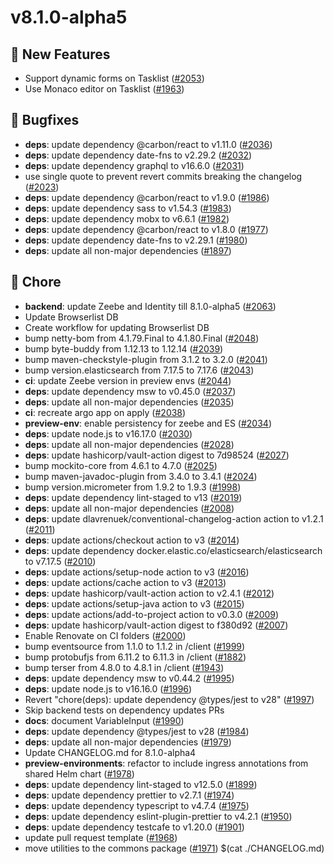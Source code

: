 # v8.1.0-alpha5
## 🚀 New Features
* Support dynamic forms on Tasklist ([#2053](https://github.com/camunda/tasklist/issues/2053))
* Use Monaco editor on Tasklist ([#1963](https://github.com/camunda/tasklist/issues/1963))

## 💊 Bugfixes
* **deps**: update dependency @carbon/react to v1.11.0 ([#2036](https://github.com/camunda/tasklist/issues/2036))
* **deps**: update dependency date-fns to v2.29.2 ([#2032](https://github.com/camunda/tasklist/issues/2032))
* **deps**: update dependency graphql to v16.6.0 ([#2031](https://github.com/camunda/tasklist/issues/2031))
* use single quote to prevent revert commits breaking the changelog ([#2023](https://github.com/camunda/tasklist/issues/2023))
* **deps**: update dependency @carbon/react to v1.9.0 ([#1986](https://github.com/camunda/tasklist/issues/1986))
* **deps**: update dependency sass to v1.54.3 ([#1983](https://github.com/camunda/tasklist/issues/1983))
* **deps**: update dependency mobx to v6.6.1 ([#1982](https://github.com/camunda/tasklist/issues/1982))
* **deps**: update dependency @carbon/react to v1.8.0 ([#1977](https://github.com/camunda/tasklist/issues/1977))
* **deps**: update dependency date-fns to v2.29.1 ([#1980](https://github.com/camunda/tasklist/issues/1980))
* **deps**: update all non-major dependencies ([#1897](https://github.com/camunda/tasklist/issues/1897))

## 🧹 Chore
* **backend**: update Zeebe and Identity till 8.1.0-alpha5 ([#2063](https://github.com/camunda/tasklist/issues/2063))
* Update Browserlist DB
* Create workflow for updating Browserlist DB
* bump netty-bom from 4.1.79.Final to 4.1.80.Final ([#2048](https://github.com/camunda/tasklist/issues/2048))
* bump byte-buddy from 1.12.13 to 1.12.14 ([#2039](https://github.com/camunda/tasklist/issues/2039))
* bump maven-checkstyle-plugin from 3.1.2 to 3.2.0 ([#2041](https://github.com/camunda/tasklist/issues/2041))
* bump version.elasticsearch from 7.17.5 to 7.17.6 ([#2043](https://github.com/camunda/tasklist/issues/2043))
* **ci**: update Zeebe version in preview envs ([#2044](https://github.com/camunda/tasklist/issues/2044))
* **deps**: update dependency msw to v0.45.0 ([#2037](https://github.com/camunda/tasklist/issues/2037))
* **deps**: update all non-major dependencies ([#2035](https://github.com/camunda/tasklist/issues/2035))
* **ci**: recreate argo app on apply ([#2038](https://github.com/camunda/tasklist/issues/2038))
* **preview-env**: enable persistency for zeebe and ES ([#2034](https://github.com/camunda/tasklist/issues/2034))
* **deps**: update node.js to v16.17.0 ([#2030](https://github.com/camunda/tasklist/issues/2030))
* **deps**: update all non-major dependencies ([#2028](https://github.com/camunda/tasklist/issues/2028))
* **deps**: update hashicorp/vault-action digest to 7d98524 ([#2027](https://github.com/camunda/tasklist/issues/2027))
* bump mockito-core from 4.6.1 to 4.7.0 ([#2025](https://github.com/camunda/tasklist/issues/2025))
* bump maven-javadoc-plugin from 3.4.0 to 3.4.1 ([#2024](https://github.com/camunda/tasklist/issues/2024))
* bump version.micrometer from 1.9.2 to 1.9.3 ([#1998](https://github.com/camunda/tasklist/issues/1998))
* **deps**: update dependency lint-staged to v13 ([#2019](https://github.com/camunda/tasklist/issues/2019))
* **deps**: update all non-major dependencies ([#2008](https://github.com/camunda/tasklist/issues/2008))
* **deps**: update dlavrenuek/conventional-changelog-action action to v1.2.1 ([#2011](https://github.com/camunda/tasklist/issues/2011))
* **deps**: update actions/checkout action to v3 ([#2014](https://github.com/camunda/tasklist/issues/2014))
* **deps**: update dependency docker.elastic.co/elasticsearch/elasticsearch to v7.17.5 ([#2010](https://github.com/camunda/tasklist/issues/2010))
* **deps**: update actions/setup-node action to v3 ([#2016](https://github.com/camunda/tasklist/issues/2016))
* **deps**: update actions/cache action to v3 ([#2013](https://github.com/camunda/tasklist/issues/2013))
* **deps**: update hashicorp/vault-action action to v2.4.1 ([#2012](https://github.com/camunda/tasklist/issues/2012))
* **deps**: update actions/setup-java action to v3 ([#2015](https://github.com/camunda/tasklist/issues/2015))
* **deps**: update actions/add-to-project action to v0.3.0 ([#2009](https://github.com/camunda/tasklist/issues/2009))
* **deps**: update hashicorp/vault-action digest to f380d92 ([#2007](https://github.com/camunda/tasklist/issues/2007))
* Enable Renovate on CI folders ([#2000](https://github.com/camunda/tasklist/issues/2000))
* bump eventsource from 1.1.0 to 1.1.2 in /client ([#1999](https://github.com/camunda/tasklist/issues/1999))
* bump protobufjs from 6.11.2 to 6.11.3 in /client ([#1882](https://github.com/camunda/tasklist/issues/1882))
* bump terser from 4.8.0 to 4.8.1 in /client ([#1943](https://github.com/camunda/tasklist/issues/1943))
* **deps**: update dependency msw to v0.44.2 ([#1995](https://github.com/camunda/tasklist/issues/1995))
* **deps**: update node.js to v16.16.0 ([#1996](https://github.com/camunda/tasklist/issues/1996))
* Revert "chore(deps): update dependency @types/jest to v28" ([#1997](https://github.com/camunda/tasklist/issues/1997))
* Skip backend tests on dependency updates PRs
* **docs**: document VariableInput ([#1990](https://github.com/camunda/tasklist/issues/1990))
* **deps**: update dependency @types/jest to v28 ([#1984](https://github.com/camunda/tasklist/issues/1984))
* **deps**: update all non-major dependencies ([#1979](https://github.com/camunda/tasklist/issues/1979))
* Update CHANGELOG.md for 8.1.0-alpha4
* **preview-environments**: refactor to include ingress annotations from shared Helm chart ([#1978](https://github.com/camunda/tasklist/issues/1978))
* **deps**: update dependency lint-staged to v12.5.0 ([#1899](https://github.com/camunda/tasklist/issues/1899))
* **deps**: update dependency prettier to v2.7.1 ([#1974](https://github.com/camunda/tasklist/issues/1974))
* **deps**: update dependency typescript to v4.7.4 ([#1975](https://github.com/camunda/tasklist/issues/1975))
* **deps**: update dependency eslint-plugin-prettier to v4.2.1 ([#1950](https://github.com/camunda/tasklist/issues/1950))
* **deps**: update dependency testcafe to v1.20.0 ([#1901](https://github.com/camunda/tasklist/issues/1901))
* update pull request template ([#1968](https://github.com/camunda/tasklist/issues/1968))
* move utilities to the commons package ([#1971](https://github.com/camunda/tasklist/issues/1971))
$(cat ./CHANGELOG.md)
